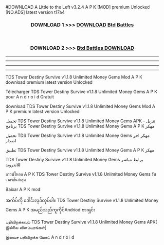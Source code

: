 #DOWNLOAD A Little to the Left v3.2.4 A P K [MOD] premium Unlocked [NO.ADS] latest version t17a4 



<div align="center">

<h3>DOWNLOAD 1 >>> <a href="https://getmod1.web.app/?judule=Btd Battles">DOWNLOAD Btd Battles</a></h3><br>

<h3>DOWNLOAD 2 >>> <a href="https://getmod1.web.app/?judule=Btd Battles">Btd Battles DOWNLOAD </a></h3>

</div>


----------------------------------------------------------

----------------------------------------------------------

----------------------------------------------------------

----------------------------------------------------------


TDS Tower Destiny Survive v1.1.8 Unlimited Money Gems  Mod A P K download premium latest version Unlocked

Télécharger  TDS Tower Destiny Survive v1.1.8 Unlimited Money Gems  A P K pour A n d r o i d Gratuit

download TDS Tower Destiny Survive v1.1.8 Unlimited Money Gems  Mod A P K premium latest version Unlocked

تحميل TDS Tower Destiny Survive v1.1.8 Unlimited Money Gems  APK - تنزيل برنامج TDS Tower Destiny Survive v1.1.8 Unlimited Money Gems  A P K مهكر

تحميل TDS Tower Destiny Survive v1.1.8 Unlimited Money Gems  مهكر اخر اصدار

تطبيق TDS Tower Destiny Survive v1.1.8 Unlimited Money Gems  A P K مهكر

TDS Tower Destiny Survive v1.1.8 Unlimited Money Gems  برابط مباشر للاندرويد

ดาวน์โหลด A P K TDS Tower Destiny Survive v1.1.8 Unlimited Money Gems  รับเวอร์ชันล่าสุด

Baixar A P K mod

အက်ပ်ကို ဒေါင်းလုဒ်လုပ်ပါ။ TDS Tower Destiny Survive v1.1.8 Unlimited Money Gems  A P K အမည်သည်ကူကိုင်Andriod ဗားရှင်း

பதிவிறக்கவும் TDS Tower Destiny Survive v1.1.8 Unlimited Money Gems  APK[ இல்லை விளம்பரங்கள்] 
 
இலவச பதிவிறக்க மோட் A n d r o i d



